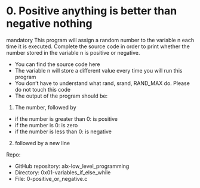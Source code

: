 # 0. Positive anything is better than negative nothing
mandatory
This program will assign a random number to the variable n each time it is executed. Complete the source code in order to print whether the number stored in the variable n is positive or negative.

* You can find the source code here
* The variable n will store a different value every time you will run this program
* You don’t have to understand what rand, srand, RAND_MAX do. Please do not touch this code
* The output of the program should be:
 1. The number, followed by
* if the number is greater than 0: is positive
* if the number is 0: is zero
* if the number is less than 0: is negative
 2. followed by a new line

Repo:
* GitHub repository: alx-low_level_programming
* Directory: 0x01-variables_if_else_while
* File: 0-positive_or_negative.c
